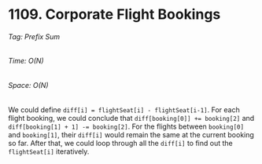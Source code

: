 # 1109. Corporate Flight Bookings

###### Tag: Prefix Sum

###### Time: O(N)
###### Space: O(N)

We could define `diff[i] = flightSeat[i] - flightSeat[i-1]`. For each flight booking, we could conclude that `diff[booking[0]] += booking[2]` and `diff[booking[1] + 1] -= booking[2]`. For the flights between `booking[0]` and `booking[1]`, their `diff[i]` would remain the same at the current booking so far. After that, we could loop through all the `diff[i]` to find out the 
`flightSeat[i]` iteratively.